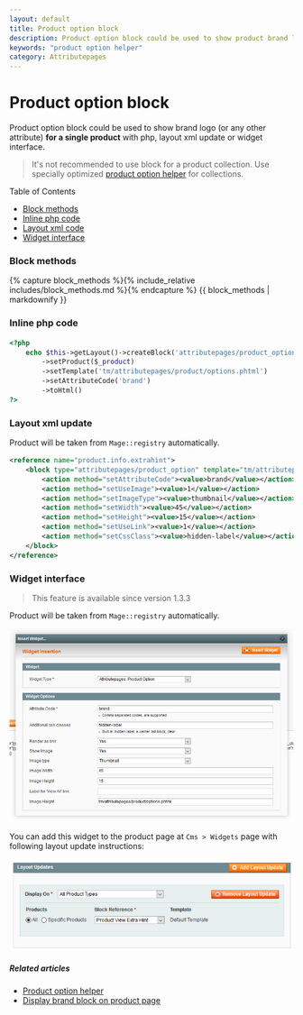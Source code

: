 ```yaml
---
layout: default
title: Product option block
description: Product option block could be used to show product brand logo at product page
keywords: "product option helper"
category: Attributepages
---
```


# Product option block

Product option block could be used to show brand logo (or any other attribute)
**for a single product** with php, layout xml update or widget interface.

> It's not recommended to use block for a product collection. Use specially optimized
> [product option helper](/extensions/attributepages/widgets-and-blocks/product-option-helper)
> for collections.

Table of Contents

- [Block methods](#block-methods)
- [Inline php code](#inline-php-code)
- [Layout xml code](#layout-xml-update)
- [Widget interface](#widget-interface)

### Block methods

{% capture block_methods %}{% include_relative includes/block_methods.md %}{% endcapture %}
{{ block_methods | markdownify }}

### Inline php code

```php
<?php
    echo $this->getLayout()->createBlock('attributepages/product_option')
        ->setProduct($_product)
        ->setTemplate('tm/attributepages/product/options.phtml')
        ->setAttributeCode('brand')
        ->toHtml()
?>
```

### Layout xml update

Product will be taken from `Mage::registry` automatically.

```xml
<reference name="product.info.extrahint">
    <block type="attributepages/product_option" template="tm/attributepages/product/options.phtml" name="attributepage_brand">
        <action method="setAttributeCode"><value>brand</value></action>
        <action method="setUseImage"><value>1</value></action>
        <action method="setImageType"><value>thumbnail</value></action>
        <action method="setWidth"><value>45</value></action>
        <action method="setHeight"><value>15</value></action>
        <action method="setUseLink"><value>1</value></action>
        <action method="setCssClass"><value>hidden-label</value></action>
    </block>
</reference>
```

### Widget interface

> This feature is available since version 1.3.3

Product will be taken from `Mage::registry` automatically.

![Widget popup](/images/attributepages/widget.png)

You can add this widget to the product page at `Cms > Widgets` page with
following layout update instructions:

![Layout update instructions](/images/attributepages/cms_widget_layout_updates.png)

##### Related articles

- [Product option helper](/extensions/attributepages/widgets-and-blocks/product-option-helper/)
- [Display brand block on product page](/extensions/attributepages/use-cases/brand-block-on-product-page/#inline-block-directive)
